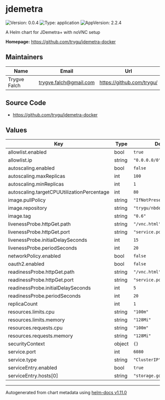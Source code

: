 # jdemetra

![Version: 0.0.4](https://img.shields.io/badge/Version-0.0.4-informational?style=flat-square) ![Type: application](https://img.shields.io/badge/Type-application-informational?style=flat-square) ![AppVersion: 2.2.4](https://img.shields.io/badge/AppVersion-2.2.4-informational?style=flat-square)

A Helm chart for JDemetra+ with noVNC setup

**Homepage:** <https://github.com/trygu/jdemetra-docker>

## Maintainers

| Name | Email | Url |
| ---- | ------ | --- |
| Trygve Falch | <trygve.falch@gmail.com> | <https://github.com/trygu/> |

## Source Code

* <https://github.com/trygu/jdemetra-docker>

## Values

| Key | Type | Default | Description |
|-----|------|---------|-------------|
| allowlist.enabled | bool | `true` |  |
| allowlist.ip | string | `"0.0.0.0/0"` |  |
| autoscaling.enabled | bool | `false` |  |
| autoscaling.maxReplicas | int | `100` |  |
| autoscaling.minReplicas | int | `1` |  |
| autoscaling.targetCPUUtilizationPercentage | int | `80` |  |
| image.pullPolicy | string | `"IfNotPresent"` |  |
| image.repository | string | `"trygu/nbdemetra"` |  |
| image.tag | string | `"0.6"` |  |
| livenessProbe.httpGet.path | string | `"/vnc.html"` |  |
| livenessProbe.httpGet.port | string | `"service.port"` |  |
| livenessProbe.initialDelaySeconds | int | `15` |  |
| livenessProbe.periodSeconds | int | `20` |  |
| networkPolicy.enabled | bool | `false` |  |
| oauth2.enabled | bool | `false` |  |
| readinessProbe.httpGet.path | string | `"/vnc.html"` |  |
| readinessProbe.httpGet.port | string | `"service.port"` |  |
| readinessProbe.initialDelaySeconds | int | `5` |  |
| readinessProbe.periodSeconds | int | `20` |  |
| replicaCount | int | `1` |  |
| resources.limits.cpu | string | `"100m"` |  |
| resources.limits.memory | string | `"128Mi"` |  |
| resources.requests.cpu | string | `"100m"` |  |
| resources.requests.memory | string | `"128Mi"` |  |
| securityContext | object | `{}` |  |
| service.port | int | `6080` |  |
| service.type | string | `"ClusterIP"` |  |
| serviceEntry.enabled | bool | `true` |  |
| serviceEntry.hosts[0] | string | `"storage.googleapis.com"` |  |

----------------------------------------------
Autogenerated from chart metadata using [helm-docs v1.11.0](https://github.com/norwoodj/helm-docs/releases/v1.11.0)
